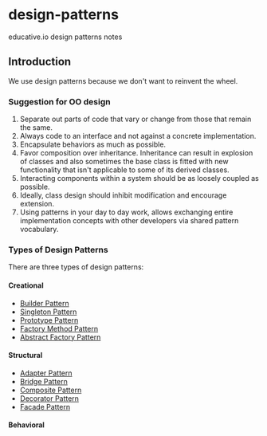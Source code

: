 # design-patterns
educative.io design patterns notes

## Introduction

We use design patterns because we don't want to reinvent the wheel.

### Suggestion for OO design

1. Separate out parts of code that vary or change from those that remain the same.
1. Always code to an interface and not against a concrete implementation.
1. Encapsulate behaviors as much as possible.
1. Favor composition over inheritance. Inheritance can result in explosion of classes and also sometimes the base class is fitted with new functionality that isn't applicable to some of its derived classes.
1. Interacting components within a system should be as loosely coupled as possible.
1. Ideally, class design should inhibit modification and encourage extension.
1. Using patterns in your day to day work, allows exchanging entire implementation concepts with other developers via shared pattern vocabulary.

### Types of Design Patterns

There are three types of design patterns:

#### Creational

- [Builder Pattern](builder.md)
- [Singleton Pattern](singleton.md)
- [Prototype Pattern](prototype.md)
- [Factory Method Pattern](factory-method.md)
- [Abstract Factory Pattern](abstract-factory.md)

#### Structural

- [Adapter Pattern](adapter.md)
- [Bridge Pattern](bridge.md)
- [Composite Pattern](composite.md)
- [Decorator Pattern](decorator.md)
- [Facade Pattern](facade.md)

#### Behavioral

